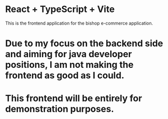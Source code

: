 # React + TypeScript + Vite

This is the frontend application for the bishop e-commerce application.

# Due to my focus on the backend side and aiming for java developer positions, I am not making the frontend as good as I could.
# This frontend will be entirely for demonstration purposes.





